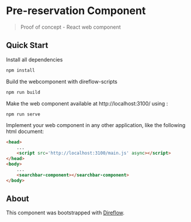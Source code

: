 # Pre-reservation Component
> Proof of concept - React web component

## Quick Start
Install all dependencies
```sh
npm install
```
Build the webcomponent with direflow-scripts
```sh
npm run build
```

Make the web component available at http://localhost:3100/ using :
```sh
npm run serve
```

Implement your web component in any other application, like the following html document:


```html
<head>
    ...
    <script src='http://localhost:3100/main.js' async></script>
</head>
<body>
    ...
    <searchbar-component></searchbar-component>
</body>
```

## About
This component was bootstrapped with [Direflow](https://direflow.io).